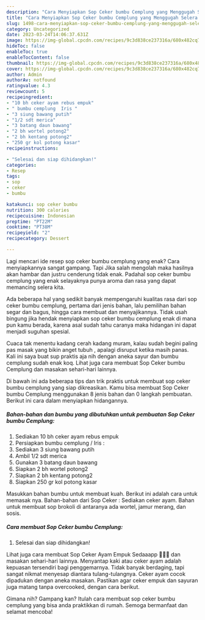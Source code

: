 ```yaml
---
description: "Cara Menyiapkan Sop Ceker bumbu Cemplung yang Menggugah Selera "
title: "Cara Menyiapkan Sop Ceker bumbu Cemplung yang Menggugah Selera "
slug: 1498-cara-menyiapkan-sop-ceker-bumbu-cemplung-yang-menggugah-selera
category: Uncategorized
date: 2023-03-24T14:06:37.631Z
image: https://img-global.cpcdn.com/recipes/9c3d838ce237316a/680x482cq70/sop-ceker-bumbu-cemplung-foto-resep-utama.jpg
hideToc: false
enableToc: true
enableTocContent: false
thumbnail: https://img-global.cpcdn.com/recipes/9c3d838ce237316a/680x482cq70/sop-ceker-bumbu-cemplung-foto-resep-utama.jpg
cover: https://img-global.cpcdn.com/recipes/9c3d838ce237316a/680x482cq70/sop-ceker-bumbu-cemplung-foto-resep-utama.jpg
author: Admin
authorAv: notfound
ratingvalue: 4.3
reviewcount: 5
recipeingredient:
- "10 bh ceker ayam rebus empuk"
- " bumbu cemplung  Iris "
- "3 siung bawang putih"
- "1/2 sdt merica"
- "3 batang daun bawang"
- "2 bh wortel potong2"
- "2 bh kentang potong2"
- "250 gr kol potong kasar"
recipeinstructions:

- "Selesai dan siap dihidangkan!"
categories:
- Resep
tags:
- sop
- ceker
- bumbu

katakunci: sop ceker bumbu 
nutrition: 300 calories
recipecuisine: Indonesian
preptime: "PT22M"
cooktime: "PT38M"
recipeyield: "2"
recipecategory: Dessert

---
```



Lagi mencari ide resep sop ceker bumbu cemplung yang enak? Cara menyiapkannya sangat gampang. Tapi Jika salah mengolah maka hasilnya akan hambar dan justru cenderung tidak enak. Padahal sop ceker bumbu cemplung yang enak selayaknya punya aroma dan rasa yang dapat memancing selera kita.


Ada beberapa hal yang sedikit banyak mempengaruhi kualitas rasa dari sop ceker bumbu cemplung, pertama dari jenis bahan, lalu pemilihan bahan segar dan bagus, hingga cara membuat dan menyajikannya. Tidak usah bingung jika hendak menyiapkan sop ceker bumbu cemplung enak di mana pun kamu berada, karena asal sudah tahu caranya maka hidangan ini dapat menjadi suguhan spesial.

Cuaca tak menentu kadang cerah kadang muram, kalau sudah begini paling pas masak yang bikin anget tubuh , apalagi disruput ketika masih panas. Kali ini saya buat sup praktis aja nih dengan aneka sayur dan bumbu cemplung sudah enak koq. Lihat juga cara membuat Sop Ceker bumbu Cemplung dan masakan sehari-hari lainnya.


Di bawah ini ada beberapa tips dan trik praktis untuk membuat sop ceker bumbu cemplung yang siap dikreasikan. Kamu bisa membuat Sop Ceker bumbu Cemplung menggunakan 8 jenis bahan dan 0 langkah pembuatan. Berikut ini cara dalam menyiapkan hidangannya.

<!--inarticleads1-->

##### Bahan-bahan dan bumbu yang dibutuhkan untuk pembuatan Sop Ceker bumbu Cemplung:

1. Sediakan 10 bh ceker ayam rebus empuk
1. Persiapkan  bumbu cemplung / Iris :
1. Sediakan 3 siung bawang putih
1. Ambil 1/2 sdt merica
1. Gunakan 3 batang daun bawang
1. Siapkan 2 bh wortel potong2
1. Siapkan 2 bh kentang potong2
1. Siapkan 250 gr kol potong kasar


Masukkan bahan bumbu untuk membuat kuah. Berikut ini adalah cara untuk memasak nya. Bahan-bahan dari Sop Ceker : Sediakan ceker ayam. Bahan untuk membuat sop brokoli di antaranya ada wortel, jamur merang, dan sosis. 

<!--inarticleads2-->

##### Cara membuat Sop Ceker bumbu Cemplung:


1. Selesai dan siap dihidangkan!

Lihat juga cara membuat Sop Ceker Ayam Empuk Sedaaapp 🤤🤤🤤 dan masakan sehari-hari lainnya. Menyantap kaki atau ceker ayam adalah kepuasan tersendiri bagi penggemarnya. Tidak banyak berdaging, tapi sangat nikmat menyesap diantara tulang-tulangnya. Ceker ayam cocok dipadukan dengan aneka masakan. Pastikan agar ceker empuk dan sayuran juga matang tanpa overcooked, dengan cara berikut. 

Gimana nih? Gampang kan? Itulah cara membuat sop ceker bumbu cemplung yang bisa anda praktikkan di rumah. Semoga bermanfaat dan selamat mencoba!

